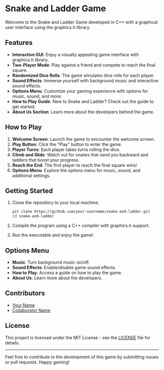 # Snake and Ladder Game

Welcome to the Snake and Ladder Game developed in C++ with a graphical user interface using the graphics.h library.

## Features

- **Interactive GUI**: Enjoy a visually appealing game interface with graphics.h library.
- **Two-Player Mode**: Play against a friend and compete to reach the final square.
- **Randomized Dice Rolls**: The game simulates dice rolls for each player.
- **Sound Effects**: Immerse yourself with background music and interactive sound effects.
- **Options Menu**: Customize your gaming experience with options for music, sound, and more.
- **How to Play Guide**: New to Snake and Ladder? Check out the guide to get started.
- **About Us Section**: Learn more about the developers behind the game.

## How to Play

1. **Welcome Screen**: Launch the game to encounter the welcome screen.
2. **Play Button**: Click the "Play" button to enter the game.
3. **Player Turns**: Each player takes turns rolling the dice.
4. **Climb and Slide**: Watch out for snakes that send you backward and ladders that boost your progress.
5. **Reach the End**: The first player to reach the final square wins!
6. **Options Menu**: Explore the options menu for music, sound, and additional settings.

## Getting Started

1. Clone the repository to your local machine:

    ```bash
    git clone https://github.com/your-username/snake-and-ladder.git
    cd snake-and-ladder
    ```

2. Compile the program using a C++ compiler with graphics.h support.

3. Run the executable and enjoy the game!

## Options Menu

- **Music**: Turn background music on/off.
- **Sound Effects**: Enable/disable game sound effects.
- **How to Play**: Access a guide on how to play the game.
- **About Us**: Learn more about the developers.

## Contributors

- [Your Name](https://github.com/your-username)
- [Collaborator Name](https://github.com/collaborator-username)

## License

This project is licensed under the MIT License - see the [LICENSE](LICENSE) file for details.

---

Feel free to contribute to the development of this game by submitting issues or pull requests. Happy gaming!
